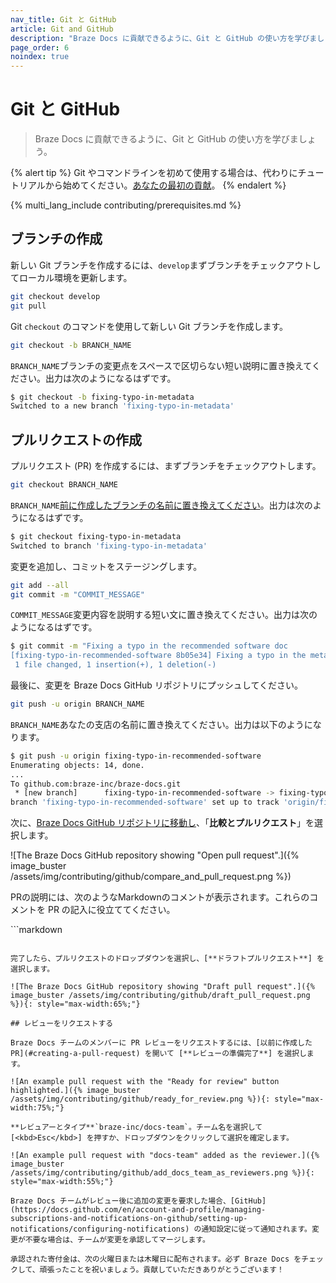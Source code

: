 ```yaml
---
nav_title: Git と GitHub
article: Git and GitHub
description: "Braze Docs に貢献できるように、Git と GitHub の使い方を学びましょう。"
page_order: 6
noindex: true
---
```


# Git と GitHub

> Braze Docs に貢献できるように、Git と GitHub の使い方を学びましょう。

{% alert tip %}
Git やコマンドラインを初めて使用する場合は、代わりにチュートリアルから始めてください。[あなたの最初の貢献]({{site.baseurl}}/contributing/your_first_contribution/)。
{% endalert %}

{% multi_lang_include contributing/prerequisites.md %}

## ブランチの作成

新しい Git ブランチを作成するには、`develop`まずブランチをチェックアウトしてローカル環境を更新します。

```bash
git checkout develop
git pull
```

Git `checkout` のコマンドを使用して新しい Git ブランチを作成します。 

```bash
git checkout -b BRANCH_NAME
```

`BRANCH_NAME`ブランチの変更点をスペースで区切らない短い説明に置き換えてください。出力は次のようになるはずです。

```bash
$ git checkout -b fixing-typo-in-metadata
Switched to a new branch 'fixing-typo-in-metadata'
```

## プルリクエストの作成

プルリクエスト (PR) を作成するには、まずブランチをチェックアウトします。 

```bash
git checkout BRANCH_NAME
```

`BRANCH_NAME`[前に作成したブランチの名前に置き換えてください](#creating-a-branch)。出力は次のようになるはずです。

```bash
$ git checkout fixing-typo-in-metadata
Switched to branch 'fixing-typo-in-metadata'
```

変更を追加し、コミットをステージングします。

```bash
git add --all
git commit -m "COMMIT_MESSAGE"
```

`COMMIT_MESSAGE`変更内容を説明する短い文に置き換えてください。出力は次のようになるはずです。

```bash
$ git commit -m "Fixing a typo in the recommended software doc
[fixing-typo-in-recommended-software 8b05e34] Fixing a typo in the metadata doc.
 1 file changed, 1 insertion(+), 1 deletion(-)
```

最後に、変更を Braze Docs GitHub リポジトリにプッシュしてください。

```bash
git push -u origin BRANCH_NAME
```

`BRANCH_NAME`あなたの支店の名前に置き換えてください。出力は以下のようになります。

```bash
$ git push -u origin fixing-typo-in-recommended-software
Enumerating objects: 14, done.
...
To github.com:braze-inc/braze-docs.git
 * [new branch]      fixing-typo-in-recommended-software -> fixing-typo-in-recommended-software
branch 'fixing-typo-in-recommended-software' set up to track 'origin/fixing-typo-in-recommended-software'.
```

次に、[Braze Docs GitHub リポジトリに移動し](https://github.com/braze-inc/braze-docs)、「**比較とプルリクエスト**」を選択します。

![The Braze Docs GitHub repository showing "Open pull request".]({% image_buster /assets/img/contributing/github/compare_and_pull_request.png %})

PRの説明には、次のようなMarkdownのコメントが表示されます。これらのコメントを PR の記入に役立ててください。

\`\`\`markdown
<!-- This is a Markdown comment. -->
```

完了したら、プルリクエストのドロップダウンを選択し、[**ドラフトプルリクエスト**] を選択します。

![The Braze Docs GitHub repository showing "Draft pull request".]({% image_buster /assets/img/contributing/github/draft_pull_request.png %}){: style="max-width:65%;"}

## レビューをリクエストする

Braze Docs チームのメンバーに PR レビューをリクエストするには、[以前に作成した PR](#creating-a-pull-request) を開いて [**レビューの準備完了**] を選択します。

![An example pull request with the "Ready for review" button highlighted.]({% image_buster /assets/img/contributing/github/ready_for_review.png %}){: style="max-width:75%;"}

**レビュアーとタイプ**`braze-inc/docs-team`。チーム名を選択して [<kbd>Esc</kbd>] を押すか、ドロップダウンをクリックして選択を確定します。

![An example pull request with "docs-team" added as the reviewer.]({% image_buster /assets/img/contributing/github/add_docs_team_as_reviewers.png %}){: style="max-width:55%;"}

Braze Docs チームがレビュー後に追加の変更を要求した場合、[GitHub](https://docs.github.com/en/account-and-profile/managing-subscriptions-and-notifications-on-github/setting-up-notifications/configuring-notifications) の通知設定に従って通知されます。変更が不要な場合は、チームが変更を承認してマージします。

承認された寄付金は、次の火曜日または木曜日に配布されます。必ず Braze Docs をチェックして、頑張ったことを祝いましょう。貢献していただきありがとうございます！
